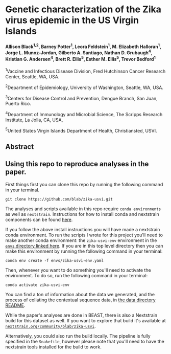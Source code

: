 # Genetic characterization of the Zika virus epidemic in the US Virgin Islands

#### Allison Black<sup>1,2</sup>, Barney Potter<sup>1</sup>, Leora Feldstein<sup>1</sup>, M. Elizabeth Halloran<sup>1</sup>, Jorge L. Munoz-Jordan, Gilberto A. Santiago, Nathan D. Grubaugh<sup>4</sup>, Kristian G. Andersen<sup>4</sup>, Brett R. Ellis<sup>5</sup>, Esther M. Ellis<sup>5</sup>, Trevor Bedford<sup>1</sup>

<sup>1</sup>Vaccine and Infectious Disease Division, Fred Hutchinson Cancer Research Center, Seattle, WA, USA.

<sup>2</sup>Department of Epidemiology, University of Washington, Seattle, WA, USA.

<sup>3</sup>Centers for Disease Control and Prevention, Dengue Branch, San Juan, Puerto Rico.

<sup>4</sup>Department of Immunology and Microbial Science, The Scripps Research Institute, La Jolla, CA, USA,

<sup>5</sup>United States Virgin Islands Department of Health, Christiansted, USVI.

## Abstract

## Using this repo to reproduce analyses in the paper.

First things first you can clone this repo by running the following command in your terminal.

`git clone https://github.com/blab/zika-usvi.git`

The analyses and scripts available in this repo require `conda environments` as well as `nextstrain`. Instructions for how to install conda and nextstrain components can be found [here](https://docs.nextstrain.org/en/latest/guides/install/local-installation.html).

If you follow the above install instructions you will have made a nextstrain conda environment. To run the scripts I wrote for this project you'll need to make another conda environment: the `zika-usvi-env` environment in the [`envs` directory linked here](./envs). If you are in this top level directory then you can make this environment by running the following command in your terminal:

`conda env create -f envs/zika-usvi-env.yaml`

Then, whenever you want to do something you'll need to activate the environment. To do so, run the following command in your terminal:

`conda activate zika-usvi-env`

You can find a ton of information about the data we generated, and the process of collating the contextual sequence data, in [the data directory README](data/README.md).

While the paper's analyses are done in BEAST, there is also a Nextstrain build for this dataset as well. If you want to explore that build it's available at [`nextstrain.org/community/blab/zika-usvi`](https://nextstrain.org/community/blab/zika-usvi).

Alternatively, you could also run the build locally. The pipeline is fully specified in the `Snakefile`, however please note that you'll need to have the nextstrain tools installed for the build to work.   
